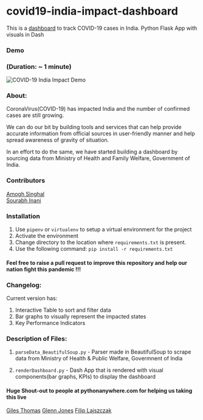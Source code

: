 # covid19-india-impact-dashboard
This is a [dashboard](http://covid19dashboard.pythonanywhere.com/) to track COVID-19 cases in India. Python Flask App with visuals in Dash

### Demo
### (Duration: ~ 1 minute)
![COVID-19 India Impact Demo](https://github.com/devAmoghS/covid19-india-impact-dashboard/blob/master/demo.gif)


### About:

CoronaVirus(COVID-19) has impacted India and the number of confirmed cases are still growing. 

We can do our bit by building tools and services that can help provide accurate information from official sources in user-friendly manner and help spread awareness of gravity of situation.

In an effort to do the same, we have started building a dashboard by sourcing data from Ministry of Health and Family Welfare, Government of India.


### Contributors
[Amogh Singhal](https://www.linkedin.com/in/amogh-singhal/) <br/>
[Sourabh Inani](https://www.linkedin.com/in/sourabh-inani-5b79464a/)

### Installation
1. Use `pipenv` or `virtualenv` to setup a virtual environment for the project
2. Activate the environment
3. Change directory to the location where `requirements.txt` is present.
4. Use the following command: `pip install -r requirements.txt`

#### Feel free to raise a pull request to improve this repository and help our nation fight this pandemic !!!

### Changelog:
Current version has:
1. Interactive Table to sort and filter data
2. Bar graphs to visually represent the impacted states
3. Key Performance Indicators

### Description of Files:
1. `parseData_BeautifulSoup.py` - Parser made in BeautifulSoup to scrape data from Ministry of Health & Public Welfare, Govermnent of India

2. `renderDashboard.py` - Dash App that is rendered with visual components(bar graphs, KPIs) to display the dashboard

#### Huge Shout-out to people at pythonanywhere.com for helping us taking this live
[Giles Thomas](https://www.linkedin.com/in/gilesthomas/)
[Glenn Jones](https://www.linkedin.com/in/glenn-jones-3503b81/)
[Filip Lajszczak](https://www.linkedin.com/in/filip-lajszczak-05562388/)
